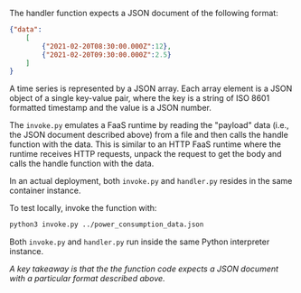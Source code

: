The handler function expects a JSON document of the following format:

```json
{"data":
	[
		{"2021-02-20T08:30:00.000Z":12}, 
	 	{"2021-02-20T09:30:00.000Z":2.5}
	]
}
```

A time series is represented by a JSON array. Each array element is a JSON
object of a single key-value pair, where the key is a string of ISO 8601
formatted timestamp and the value is a JSON number.

The `invoke.py` emulates a FaaS runtime by reading the "payload" data (i.e.,
the JSON document described above) from a file and then calls the handle
function with the data. This is similar to an HTTP FaaS runtime where the
runtime receives HTTP requests, unpack the request to get the body and calls
the handle function with the data.

In an actual deployment, both `invoke.py` and `handler.py` resides in the same
container instance.

To test locally, invoke the function with:

```bash
python3 invoke.py ../power_consumption_data.json
```

Both `invoke.py` and `handler.py` run inside the same Python interpreter instance.


*A key takeaway is that the the function code expects a JSON document with a
particular format described above.*
